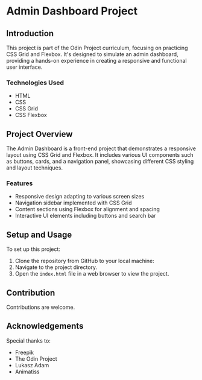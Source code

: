# Admin Dashboard Project

## Introduction

This project is part of the Odin Project curriculum, focusing on practicing CSS Grid and Flexbox. It's designed to simulate an admin dashboard, providing a hands-on experience in creating a responsive and functional user interface.

### Technologies Used

- HTML
- CSS
- CSS Grid
- CSS Flexbox

## Project Overview

The Admin Dashboard is a front-end project that demonstrates a responsive layout using CSS Grid and Flexbox. It includes various UI components such as buttons, cards, and a navigation panel, showcasing different CSS styling and layout techniques.

### Features

- Responsive design adapting to various screen sizes
- Navigation sidebar implemented with CSS Grid
- Content sections using Flexbox for alignment and spacing
- Interactive UI elements including buttons and search bar

## Setup and Usage

To set up this project:

1. Clone the repository from GitHub to your local machine:
2. Navigate to the project directory.
3. Open the `index.html` file in a web browser to view the project.

## Contribution

Contributions are welcome.

## Acknowledgements

Special thanks to:

- Freepik
- The Odin Project
- Lukasz Adam
- Animatiss
